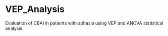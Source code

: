 # VEP_Analysis
Evaluation of CBAI in patients with aphasia using VEP and ANOVA statistical analysis
